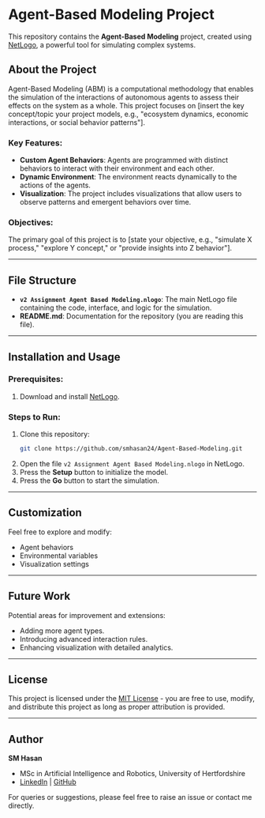 

# Agent-Based Modeling Project

This repository contains the **Agent-Based Modeling** project, created using [NetLogo](https://ccl.northwestern.edu/netlogo/), a powerful tool for simulating complex systems.

## About the Project

Agent-Based Modeling (ABM) is a computational methodology that enables the simulation of the interactions of autonomous agents to assess their effects on the system as a whole. This project focuses on [insert the key concept/topic your project models, e.g., "ecosystem dynamics, economic interactions, or social behavior patterns"].

### Key Features:
- **Custom Agent Behaviors**: Agents are programmed with distinct behaviors to interact with their environment and each other.
- **Dynamic Environment**: The environment reacts dynamically to the actions of the agents.
- **Visualization**: The project includes visualizations that allow users to observe patterns and emergent behaviors over time.

### Objectives:
The primary goal of this project is to [state your objective, e.g., "simulate X process," "explore Y concept," or "provide insights into Z behavior"].

---

## File Structure
- **`v2 Assignment Agent Based Modeling.nlogo`**: The main NetLogo file containing the code, interface, and logic for the simulation.
- **README.md**: Documentation for the repository (you are reading this file).

---

## Installation and Usage

### Prerequisites:
1. Download and install [NetLogo](https://ccl.northwestern.edu/netlogo/).

### Steps to Run:
1. Clone this repository:
   ```bash
   git clone https://github.com/smhasan24/Agent-Based-Modeling.git
   ```
2. Open the file `v2 Assignment Agent Based Modeling.nlogo` in NetLogo.
3. Press the **Setup** button to initialize the model.
4. Press the **Go** button to start the simulation.

---

## Customization
Feel free to explore and modify:
- Agent behaviors
- Environmental variables
- Visualization settings

---

## Future Work
Potential areas for improvement and extensions:
- Adding more agent types.
- Introducing advanced interaction rules.
- Enhancing visualization with detailed analytics.

---

## License
This project is licensed under the [MIT License](LICENSE) - you are free to use, modify, and distribute this project as long as proper attribution is provided.

---

## Author
**SM Hasan**  
- MSc in Artificial Intelligence and Robotics, University of Hertfordshire  
- [LinkedIn](https://www.linkedin.com/in/smhasan24) | [GitHub](https://github.com/smhasan24)

For queries or suggestions, please feel free to raise an issue or contact me directly.

